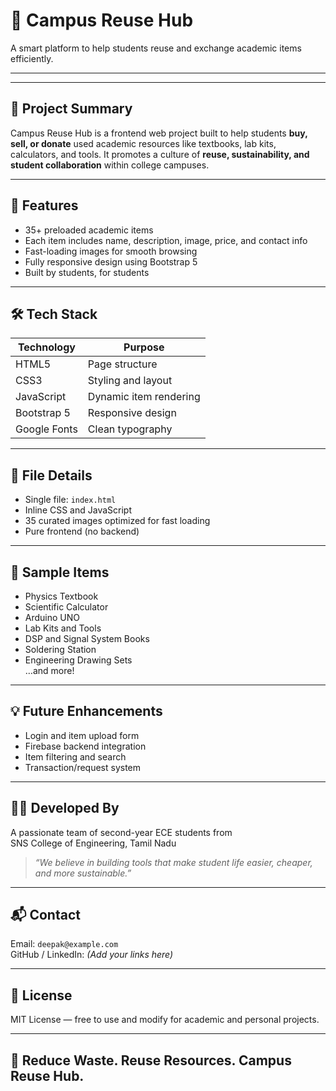 
# 🏫 Campus Reuse Hub

A smart platform to help students reuse and exchange academic items efficiently.

---
---
## 📌 Project Summary

Campus Reuse Hub is a frontend web project built to help students **buy, sell, or donate** used academic resources like textbooks, lab kits, calculators, and tools. It promotes a culture of **reuse, sustainability, and student collaboration** within college campuses.

------

## 🚀 Features

- 35+ preloaded academic items  
- Each item includes name, description, image, price, and contact info  
- Fast-loading images for smooth browsing  
- Fully responsive design using Bootstrap 5  
- Built by students, for students

---

## 🛠️ Tech Stack

| Technology     | Purpose               |
|----------------|------------------------|
| HTML5          | Page structure         |
| CSS3           | Styling and layout     |
| JavaScript     | Dynamic item rendering |
| Bootstrap 5    | Responsive design      |
| Google Fonts   | Clean typography       |

---

## 📂 File Details

- Single file: `index.html`  
- Inline CSS and JavaScript  
- 35 curated images optimized for fast loading  
- Pure frontend (no backend)

---

## 📸 Sample Items

- Physics Textbook  
- Scientific Calculator  
- Arduino UNO  
- Lab Kits and Tools  
- DSP and Signal System Books  
- Soldering Station  
- Engineering Drawing Sets  
…and more!

---

## 💡 Future Enhancements

- Login and item upload form  
- Firebase backend integration  
- Item filtering and search  
- Transaction/request system

---

## 👨‍💻 Developed By

A passionate team of second-year ECE students from  
SNS College of Engineering, Tamil Nadu

> *“We believe in building tools that make student life easier, cheaper, and more sustainable.”*

---

## 📬 Contact

Email: `deepak@example.com`  
GitHub / LinkedIn: *(Add your links here)*

---

## 📝 License

MIT License — free to use and modify for academic and personal projects.

---

## 🔁 Reduce Waste. Reuse Resources. Campus Reuse Hub.
